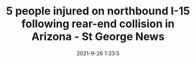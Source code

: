 ---
"title": "5 people injured on northbound I-15 following rear-end collision in Arizona - St George News"
"date": "2021-9-26 1:33:5"
"feed_name": "GOOGLENEWSCONSTRUCTION"
"feed_website": "https://news.google.com/search?q=construction%2Bincident&hl=en-US&gl=US&ceid=US:en"
"feed_rss": "https://news.google.com/rss/search?q=construction%2Bincident&hl=en-US&gl=US&ceid=US:en"
"link": "https://www.stgeorgeutah.com/news/archive/2021/09/25/mgk-5-people-injured-on-northbound-i-15-following-rear-end-collision-in-arizona/"
"file": "_posts/2021-1-1-a142f72a0f9cc9f35009525f2b384be5cdff1f99.md"
"accident": "1"
"drilling": "0"
"dead": "0"
"injured": "5"
"where": "unknown site"
"place": "unknown place"
---